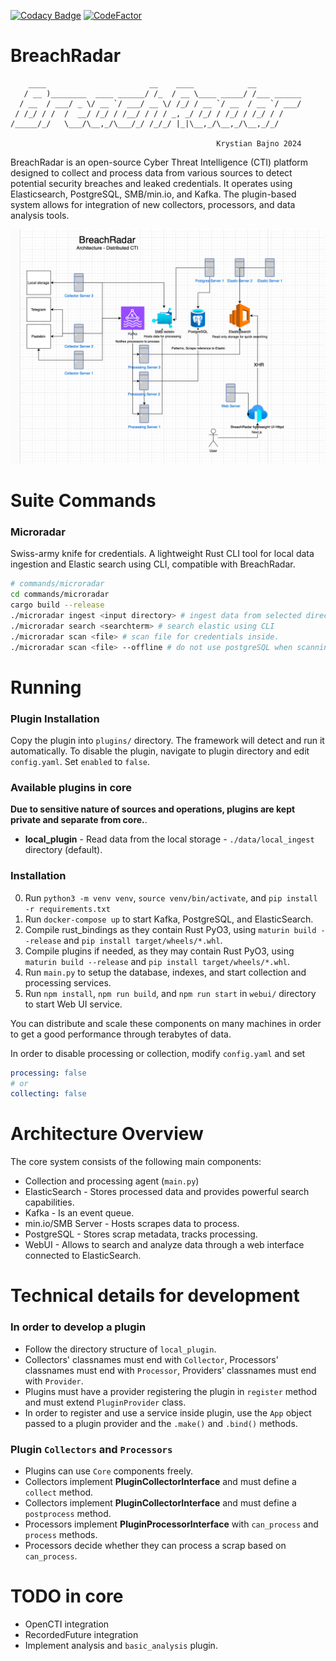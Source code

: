 [![Codacy Badge](https://api.codacy.com/project/badge/Grade/0b9e4996fbe14364bbba6b7aa38b52cc)](https://app.codacy.com/gh/krystianbajno/breachradar-suite?utm_source=github.com&utm_medium=referral&utm_content=krystianbajno/breachradar-suite&utm_campaign=Badge_Grade)
[![CodeFactor](https://www.codefactor.io/repository/github/krystianbajno/breachradar-suite/badge)](https://www.codefactor.io/repository/github/krystianbajno/breachradar-suite)

# BreachRadar
```
    ____                       __    ____            __          
   / __ )________  ____ ______/ /_  / __ \____ _____/ /___ ______
  / __  / ___/ _ \/ __ `/ ___/ __ \/ /_/ / __ `/ __  / __ `/ ___/
 / /_/ / /  /  __/ /_/ / /__/ / / / _, _/ /_/ / /_/ / /_/ / /    
/_____/_/   \___/\__,_/\___/_/ /_/_/ |_|\__,_/\__,_/\__,_/_/     

                                              Krystian Bajno 2024
```

BreachRadar is an open-source Cyber Threat Intelligence (CTI) platform designed to collect and process data from various sources to detect potential security breaches and leaked credentials. It operates using Elasticsearch, PostgreSQL, SMB/min.io, and Kafka. The plugin-based system allows for integration of new collectors, processors, and data analysis tools.

<img src="https://raw.githubusercontent.com/krystianbajno/krystianbajno/main/img/breachradar-arch.png"/>

# Suite Commands
### Microradar
Swiss-army knife for credentials. A lightweight Rust CLI tool for local data ingestion and Elastic search using CLI, compatible with BreachRadar.

```bash
# commands/microradar
cd commands/microradar
cargo build --release
./microradar ingest <input directory> # ingest data from selected directory
./microradar search <searchterm> # search elastic using CLI
./microradar scan <file> # scan file for credentials inside.
./microradar scan <file> --offline # do not use postgreSQL when scanning
```

# Running
### Plugin Installation
Copy the plugin into `plugins/` directory. The framework will detect and run it automatically. To disable the plugin, navigate to plugin directory and edit `config.yaml`. Set `enabled` to `false`.

### Available plugins in core
**Due to sensitive nature of sources and operations, plugins are kept private and separate from core.**.
- **local_plugin** - Read data from the local storage - `./data/local_ingest` directory (default).

### Installation
0. Run `python3 -m venv venv`, `source venv/bin/activate`, and `pip install -r requirements.txt`
1. Run `docker-compose up` to start Kafka, PostgreSQL, and ElasticSearch.
2. Compile rust_bindings as they contain Rust PyO3, using `maturin build --release` and `pip install target/wheels/*.whl`.
3. Compile plugins if needed, as they may contain Rust PyO3, using `maturin build --release` and `pip install target/wheels/*.whl`.
4. Run `main.py` to setup the database, indexes, and start collection and processing services.
5. Run `npm install`, `npm run build`, and `npm run start` in `webui/` directory to start Web UI service.

You can distribute and scale these components on many machines in order to get a good performance through terabytes of data.

In order to disable processing or collection, modify `config.yaml` and set

```yaml
processing: false
# or
collecting: false
```

# Architecture Overview
The core system consists of the following main components:

- Collection and processing agent (`main.py`)
- ElasticSearch - Stores processed data and provides powerful search capabilities.
- Kafka - Is an event queue.
- min.io/SMB Server - Hosts scrapes data to process.
- PostgreSQL - Stores scrap metadata, tracks processing.
- WebUI - Allows to search and analyze data through a web interface connected to ElasticSearch.


# Technical details for development
### In order to develop a plugin
- Follow the directory structure of `local_plugin`.
- Collectors' classnames must end with `Collector`, Processors' classnames must end with `Processor`, Providers' classnames must end with `Provider`.
- Plugins must have a provider registering the plugin in `register` method and must extend `PluginProvider` class.
- In order to register and use a service inside plugin, use the `App` object passed to a plugin provider and the `.make()` and `.bind()` methods.

### Plugin `Collectors` and `Processors`
- Plugins can use `Core` components freely.
- Collectors implement **PluginCollectorInterface** and must define a `collect` method.
- Collectors implement **PluginCollectorInterface** and must define a `postprocess` method.
- Processors implement **PluginProcessorInterface** with `can_process` and `process` methods.
- Processors decide whether they can process a scrap based on `can_process`.

# TODO in core
- OpenCTI integration
- RecordedFuture integration
- Implement analysis and `basic_analysis` plugin.
